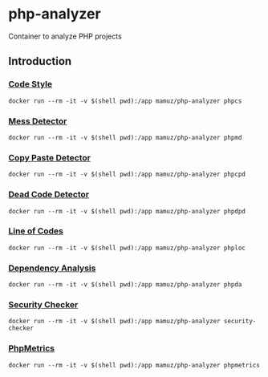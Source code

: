 # php-analyzer

Container to analyze PHP projects

## Introduction

### [Code Style](https://github.com/squizlabs/PHP_CodeSniffer)

`docker run --rm -it -v $(shell pwd):/app mamuz/php-analyzer phpcs`

### [Mess Detector](https://github.com/phpmd/phpmd)

`docker run --rm -it -v $(shell pwd):/app mamuz/php-analyzer phpmd`

### [Copy Paste Detector](https://github.com/sebastianbergmann/phpcpd)

`docker run --rm -it -v $(shell pwd):/app mamuz/php-analyzer phpcpd`

### [Dead Code Detector](https://github.com/sebastianbergmann/phpdcd)

`docker run --rm -it -v $(shell pwd):/app mamuz/php-analyzer phpdpd`

### [Line of Codes](https://github.com/sebastianbergmann/phploc)

`docker run --rm -it -v $(shell pwd):/app mamuz/php-analyzer phploc`

### [Dependency Analysis](https://github.com/mamuz/PhpDependencyAnalysis)

`docker run --rm -it -v $(shell pwd):/app mamuz/php-analyzer phpda`

### [Security Checker](https://github.com/sensiolabs/security-checker)

`docker run --rm -it -v $(shell pwd):/app mamuz/php-analyzer security-checker`

### [PhpMetrics](https://github.com/phpmetrics/PhpMetrics)

`docker run --rm -it -v $(shell pwd):/app mamuz/php-analyzer phpmetrics`
